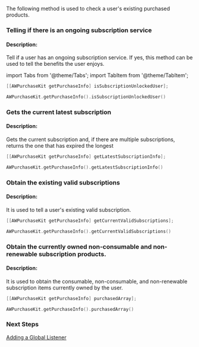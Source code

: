 

 The following method is used to check a user's existing purchased products.

### Telling if there is an ongoing subscription service
#### Description:
 Tell if a user has an ongoing subscription service. If yes, this method can be used to tell the benefits the user enjoys.


import Tabs from '@theme/Tabs';
import TabItem from '@theme/TabItem';

<Tabs>
  <TabItem value="Objective-C" label="Objective-C">

```Objective-C 
[[AWPurchaseKit getPurchaseInfo] isSubscriptionUnlockedUser];
```
  </TabItem>
  <TabItem value="Swift" label="Swift">

```Swift
AWPurchaseKit.getPurchaseInfo().isSubscriptionUnlockedUser()
```
  </TabItem>
</Tabs>

### Gets the current latest subscription
#### Description:
Gets the current subscription and, if there are multiple subscriptions, returns the one that has expired the longest

<Tabs>
  <TabItem value="Objective-C" label="Objective-C">

```Objective-C
[[AWPurchaseKit getPurchaseInfo] getLatestSubscriptionInfo];
```

  </TabItem>
  <TabItem value="Swift" label="Swift">

```Swift
AWPurchaseKit.getPurchaseInfo().getLatestSubscriptionInfo()
```
  </TabItem>
</Tabs>

### Obtain the existing valid subscriptions
#### Description:
 It is used to tell a user's existing valid subscription.


<Tabs>
  <TabItem value="Objective-C" label="Objective-C">

```Objective-C 
[[AWPurchaseKit getPurchaseInfo] getCurrentValidSubscriptions];
```
  </TabItem>
  <TabItem value="Swift" label="Swift">

```Swift
AWPurchaseKit.getPurchaseInfo().getCurrentValidSubscriptions()
```
  </TabItem>
</Tabs>

### Obtain the currently owned non-consumable and non-renewable subscription products.
#### Description:
 It is used to obtain the consumable, non-consumable, and non-renewable subscription items currently owned by the user.


<Tabs>
  <TabItem value="Objective-C" label="Objective-C">

```Objective-C 
[[AWPurchaseKit getPurchaseInfo] purchasedArray];
```
  </TabItem>
  <TabItem value="Swift" label="Swift">

```Swift
AWPurchaseKit.getPurchaseInfo().purchasedArray()
```
  </TabItem>
</Tabs>

### Next Steps

[Adding a Global Listener](/Adding_a_Global_Listener)